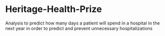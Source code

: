 # Heritage-Health-Prize
Analysis to predict how many days a patient will spend in a hospital in the next year in order to predict and prevent unnecessary hospitalizations
